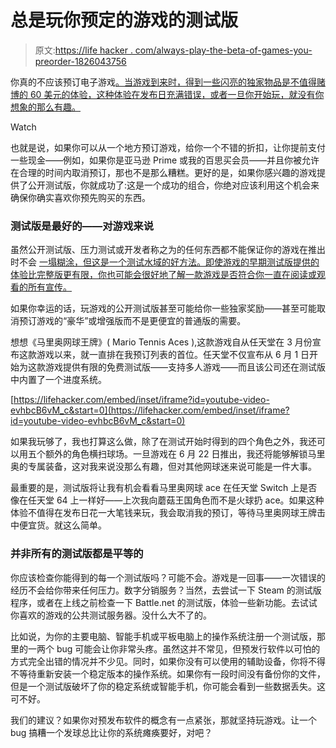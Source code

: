 # 总是玩你预定的游戏的测试版

> 原文:[https://life hacker . com/always-play-the-beta-of-games-you-preorder-1826043756](https://lifehacker.com/always-play-the-beta-of-games-you-preorder-1826043756)

你真的不应该预订电子游戏[。当游戏到来时，得到一些闪亮的独家物品是不值得赌博的 60 美元的体验，这种体验在发布日充满错误，或者一旦你开始玩，就没有你想象的那么有趣。](https://kotaku.com/stop-preordering-video-games-1713802537)

Watch

也就是说，如果你可以从一个地方预订游戏，给你一个不错的折扣，让你提前支付一些现金——例如，如果你是亚马逊 Prime 或我的百思买会员——并且你被允许在合理的时间内取消预订，那也不是那么糟糕。更好的是，如果你感兴趣的游戏提供了公开测试版，你就成功了:这是一个成功的组合，你绝对应该利用这个机会来确保你确实喜欢你预先购买的东西。

### 测试版是最好的——对游戏来说

虽然公开测试版、压力测试或开发者称之为的任何东西都不能保证你的游戏在推出 时不会 [一塌糊涂，但这是一个测试水域的好方法。即使游戏的早期测试版提供的体验比完整版更有限，你也可能会很好地了解一款游戏是否符合你一直在阅读或观看的所有宣传。](https://kotaku.com/sea-of-thieves-servers-werent-prepared-for-so-many-play-1823955302)

如果你幸运的话，玩游戏的公开测试版甚至可能给你一些独家奖励——甚至可能取消预订游戏的“豪华”或增强版而不是更便宜的普通版的需要。

想想《马里奥网球王牌》( Mario Tennis Aces ),这款游戏自从任天堂在 3 月份宣布这款游戏以来，就一直排在我预订列表的首位。任天堂不仅宣布从 6 月 1 日开始为这款游戏提供有限的免费测试版——支持多人游戏——而且该公司还在测试版中内置了一个进度系统。

 [https://lifehacker.com/embed/inset/iframe?id=youtube-video-evhbcB6vM_c&start=0](https://lifehacker.com/embed/inset/iframe?id=youtube-video-evhbcB6vM_c&start=0) 

如果我玩够了，我也打算这么做，除了在测试开始时得到的四个角色之外，我还可以用五个额外的角色横扫球场。一旦游戏在 6 月 22 日推出，我还将能够解锁马里奥的专属装备，这对我来说没那么有趣，但对其他网球迷来说可能是一件大事。

最重要的是，测试版将让我有机会看看马里奥网球 ace 在任天堂 Switch 上是否像在任天堂 64 上一样好——上次我向蘑菇王国角色而不是火球扔 ace。如果这种体验不值得在发布日花一大笔钱来玩，我会取消我的预订，等待马里奥网球王牌击中便宜货。就这么简单。

### 并非所有的测试版都是平等的

你应该检查你能得到的每一个测试版吗？可能不会。游戏是一回事——一次错误的经历不会给你带来任何压力。数字分销服务？当然，去尝试一下 Steam 的测试版程序，或者在上线之前检查一下 Battle.net 的测试版，体验一些新功能。去试试你喜欢的游戏的公共测试服务器。没什么大不了的。

比如说，为你的主要电脑、智能手机或平板电脑上的操作系统注册一个测试版，那里的一两个 bug 可能会让你非常头疼。虽然这并不常见，但预发行软件以可怕的方式完全出错的情况并不少见。同时，如果你没有可以使用的辅助设备，你将不得不等待重新安装一个稳定版本的操作系统。如果你有一段时间没有备份你的文件，但是一个测试版破坏了你的稳定系统或智能手机，你可能会看到一些数据丢失。这可不好。

我们的建议？如果你对预发布软件的概念有一点紧张，那就坚持玩游戏。让一个 bug 搞糟一个发球总比让你的系统瘫痪要好，对吧？